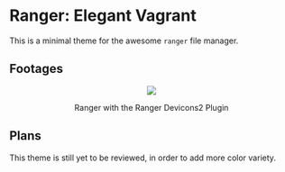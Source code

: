 # Ranger: Elegant Vagrant

This is a minimal theme for the awesome `ranger` file manager.

## Footages

<div align="center">
  <img src="https://git.disroot.org/aocoronel/images/raw/branch/main/elegantvagrant/2025-04-21-ranger.webp">
  <p>Ranger with the Ranger Devicons2 Plugin</p>
</div>

## Plans

This theme is still yet to be reviewed, in order to add more color variety.
